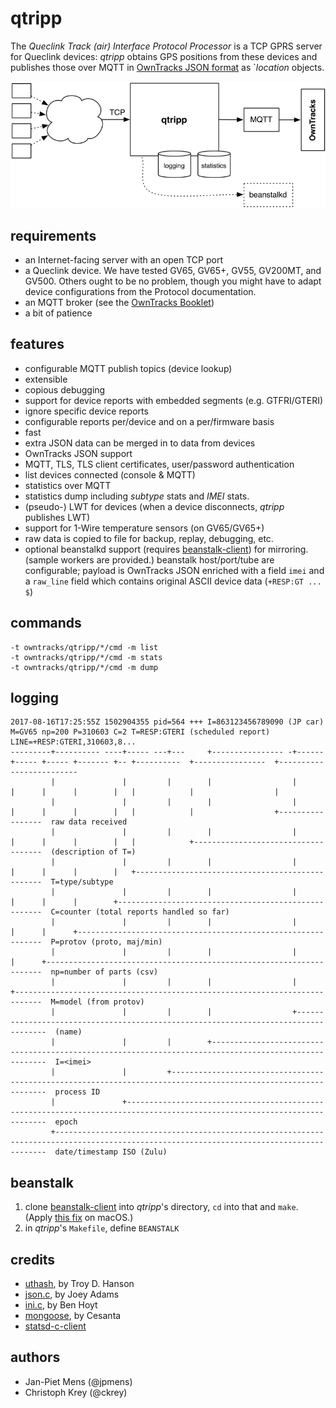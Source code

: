 # qtripp

The _Queclink Track (air) Interface Protocol Processor_ is a TCP GPRS server for Queclink devices: _qtripp_ obtains GPS positions from these devices and publishes those over MQTT in [OwnTracks JSON format](http://owntracks.org/booklet/tech/json/) as `_location_ objects.

![qtripp](assets/qtripp.png)

## requirements

* an Internet-facing server with an open TCP port
* a Queclink device. We have tested GV65, GV65+, GV55, GV200MT, and GV500. Others ought to be no problem, though you might have to adapt device configurations from the Protocol documentation.
* an MQTT broker (see the [OwnTracks Booklet](http://owntracks.org/booklet/guide/broker/))
* a bit of patience

## features

* configurable MQTT publish topics (device lookup)
* extensible
* copious debugging
* support for device reports with embedded segments (e.g. GTFRI/GTERI)
* ignore specific device reports
* configurable reports per/device and on a per/firmware basis
* fast
* extra JSON data can be merged in to data from devices
* OwnTracks JSON support
* MQTT, TLS, TLS client certificates, user/password authentication
* list devices connected (console & MQTT)
* statistics over MQTT
* statistics dump including _subtype_ stats and _IMEI_ stats.
* (pseudo-) LWT for devices (when a device disconnects, _qtripp_ publishes LWT)
* support for 1-Wire temperature sensors (on GV65/GV65+)
* raw data is copied to file for backup, replay, debugging, etc.
* optional beanstalkd support (requires [beanstalk-client](https://github.com/deepfryed/beanstalk-client)) for mirroring. (sample workers are provided.) beanstalk host/port/tube are configurable; payload is OwnTracks JSON enriched with a field `imei` and a `raw_line` field which contains original ASCII device data (`+RESP:GT ... $`)

## commands

```
-t owntracks/qtripp/*/cmd -m list
-t owntracks/qtripp/*/cmd -m stats
-t owntracks/qtripp/*/cmd -m dump
```

## logging



```
2017-08-16T17:25:55Z 1502904355 pid=564 +++ I=863123456789090 (JP car) M=GV65 np=200 P=310603 C=2 T=RESP:GTERI (scheduled report) LINE=+RESP:GTERI,310603,8...
---------+---------- ----+----- ---+---     +---------------- -+------ +----- +----- +------- +-- +----------  +----------------  +-------------------------
         |               |         |        |                  |       |      |      |        |   |            |                  |
         |               |         |        |                  |       |      |      |        |   |            |                  +-----------------  raw data received
         |               |         |        |                  |       |      |      |        |   |            +------------------------------------  (description of T=)
         |               |         |        |                  |       |      |      |        |   +-------------------------------------------------  T=type/subtype
         |               |         |        |                  |       |      |      |        +-----------------------------------------------------  C=counter (total reports handled so far)
         |               |         |        |                  |       |      |      +--------------------------------------------------------------  P=protov (proto, maj/min)
         |               |         |        |                  |       |      +---------------------------------------------------------------------  np=number of parts (csv)
         |               |         |        |                  |       +----------------------------------------------------------------------------  M=model (from protov)
         |               |         |        |                  +------------------------------------------------------------------------------------  (name)
         |               |         |        +-------------------------------------------------------------------------------------------------------  I=<imei>
         |               |         +----------------------------------------------------------------------------------------------------------------  process ID
         |               +--------------------------------------------------------------------------------------------------------------------------  epoch
         +------------------------------------------------------------------------------------------------------------------------------------------  date/timestamp ISO (Zulu)
```

## beanstalk

1. clone [beanstalk-client](https://github.com/deepfryed/beanstalk-client/) into _qtripp_'s directory, `cd` into that and `make`. (Apply [this fix](https://github.com/deepfryed/beanstalk-client/issues/32) on macOS.)
2. in _qtripp_'s `Makefile`, define `BEANSTALK`

## credits

* [uthash](https://troydhanson.github.io/uthash/), by Troy D. Hanson
* [json.c](https://ccodearchive.net/info/json.html), by Joey Adams
* [ini.c](https://github.com/benhoyt/inih), by Ben Hoyt
* [mongoose](https://github.com/cesanta/mongoose), by Cesanta
* [statsd-c-client](https://github.com/romanbsd/statsd-c-client)

## authors

* Jan-Piet Mens (@jpmens)
* Christoph Krey (@ckrey)
